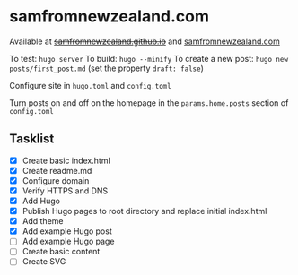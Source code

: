 # samfromnewzealand.com

Available at ~~[samfromnewzealand.github.io](https://samfromnewzealand.github.io)~~ and [samfromnewzealand.com](https://samfromnewzealand.com)

To test: `hugo server`
To build: `hugo --minify`
To create a new post: `hugo new posts/first_post.md` (set the property `draft: false`)

Configure site in `hugo.toml` and `config.toml`

Turn posts on and off on the homepage in the `params.home.posts` section of `config.toml`

## Tasklist
- [x] Create basic index.html
- [x] Create readme.md
- [x] Configure domain
- [x] Verify HTTPS and DNS
- [x] Add Hugo
- [x] Publish Hugo pages to root directory and replace initial index.html
- [x] Add theme
- [x] Add example Hugo post
- [ ] Add example Hugo page
- [ ] Create basic content
- [ ] Create SVG